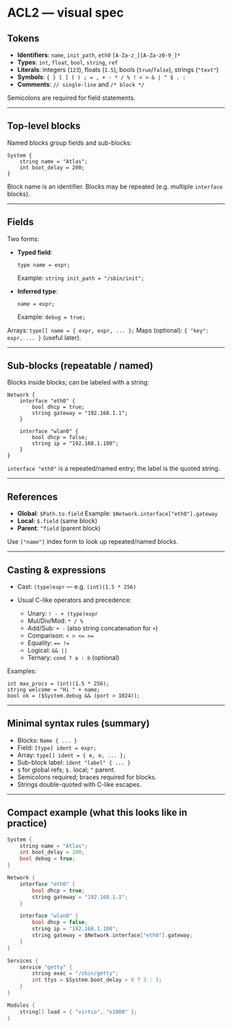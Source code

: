 # ACL2 — visual spec

## Tokens

* **Identifiers**: `name`, `init_path`, `eth0`
  `[A-Za-z_][A-Za-z0-9_]*`
* **Types**: `int`, `float`, `bool`, `string`, `ref`
* **Literals**: integers (`123`), floats (`1.5`), bools (`true`/`false`), strings (`"text"`)
* **Symbols**: `{ } [ ] ( ) ; = , + - * / % ! < > & | ^ $ . :`
* **Comments**: `// single-line` and `/* block */`

Semicolons are required for field statements.

---

## Top-level blocks

Named blocks group fields and sub-blocks:

```
System {
    string name = "Atlas";
    int boot_delay = 200;
}
```

Block name is an identifier. Blocks may be repeated (e.g. multiple `interface` blocks).

---

## Fields

Two forms:

* **Typed field**:

  ```
  type name = expr;
  ```

  Example: `string init_path = "/sbin/init";`

* **Inferred type**:

  ```
  name = expr;
  ```

  Example: `debug = true;`

Arrays: `type[] name = { expr, expr, ... };`
Maps (optional): `{ "key": expr, ... }` (useful later).

---

## Sub-blocks (repeatable / named)

Blocks inside blocks; can be labeled with a string:

```
Network {
    interface "eth0" {
        bool dhcp = true;
        string gateway = "192.168.1.1";
    }

    interface "wlan0" {
        bool dhcp = false;
        string ip = "192.168.1.100";
    }
}
```

`interface "eth0"` is a repeated/named entry; the label is the quoted string.

---

## References

* **Global**: `$Path.to.field`
  Example: `$Network.interface["eth0"].gateway`
* **Local**: `$.field` (same block)
* **Parent**: `^field` (parent block)

Use `["name"]` index form to look up repeated/named blocks.

---

## Casting & expressions

* Cast: `(type)expr` — e.g. `(int)(1.5 * 256)`
* Usual C-like operators and precedence:

  * Unary: `! - + (type)expr`
  * Mul/Div/Mod: `* / %`
  * Add/Sub: `+ -` (also string concatenation for `+`)
  * Comparison: `< > <= >=`
  * Equality: `== !=`
  * Logical: `&& ||`
  * Ternary: `cond ? a : b` (optional)

Examples:

```
int max_procs = (int)(1.5 * 256);
string welcome = "Hi " + name;
bool ok = ($System.debug && (port > 1024));
```

---

## Minimal syntax rules (summary)

* Blocks: `Name { ... }`
* Field: `[type] ident = expr;`
* Array: `type[] ident = { e, e, ... };`
* Sub-block label: `ident "label" { ... }`
* `$` for global refs; `$.` local; `^` parent.
* Semicolons required; braces required for blocks.
* Strings double-quoted with C-like escapes.

---

## Compact example (what this looks like in practice)

```c
System {
    string name = "Atlas";
    int boot_delay = 200;
    bool debug = true;
}

Network {
    interface "eth0" {
        bool dhcp = true;
        string gateway = "192.168.1.1";
    }

    interface "wlan0" {
        bool dhcp = false;
        string ip = "192.168.1.100";
        string gateway = $Network.interface["eth0"].gateway;
    }
}

Services {
    service "getty" {
        string exec = "/sbin/getty";
        int ttys = $System.boot_delay > 0 ? 3 : 1;
    }
}

Modules {
    string[] load = { "virtio", "e1000" };
}
```